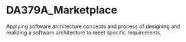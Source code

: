 # DA379A_Marketplace
Applying software architecture concepts and process of designing and realizing a software architecture to meet specific requirements. 
